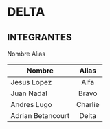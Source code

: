 
#  DELTA 

## INTEGRANTES

Nombre	Alias

| Nombre            | Alias         |
| ----------------- |:-------------:|
| Jesus Lopez       | Alfa          |
| Juan  Nadal       | Bravo         |
| Andres Lugo       | Charlie       |
| Adrian Betancourt | Delta         |
